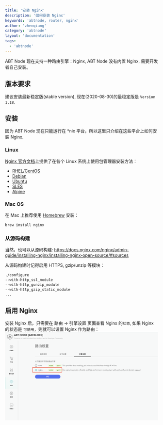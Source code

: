 ```yaml
---
title: '安装 Nginx'
description: '如何安装 Nginx'
keywords: 'abtnode, router, nginx'
author: 'zhenqiang'
category: 'abtnode'
layout: 'documentation'
tags:
  - 'abtnode'
---
```


ABT Node 现在支持一种路由引擎：Nginx, ABT Node 没有内置 Nginx, 需要开发者自己安装。

## 版本要求

建议安装最新稳定版(stable version), 现在(2020-08-30)的最稳定版是 `Version 1.18`.

## 安装

因为 ABT Node 现在只能运行在 *nix 平台，所以这里只介绍在这些平台上如何安装 Nginx.

### Linux

[Nginx 官方文档](http://nginx.org/en/linux_packages.html)上提供了在各个 Linux 系统上使用包管理器安装方法：

- [RHEL/CentOS](https://docs.nginx.com/nginx/admin-guide/installing-nginx/installing-nginx-open-source/#installing-prebuilt-centos-and-rhel-packages)
- [Debian](https://docs.nginx.com/nginx/admin-guide/installing-nginx/installing-nginx-open-source/#prebuilt_debian)
- [Ubuntu](https://docs.nginx.com/nginx/admin-guide/installing-nginx/installing-nginx-open-source/#prebuilt_ubuntu)
- [SLES](https://docs.nginx.com/nginx/admin-guide/installing-nginx/installing-nginx-open-source/#prebuilt_suse)
- [Alpine](https://docs.nginx.com/nginx/admin-guide/installing-nginx/installing-nginx-open-source/#prebuilt_alpine)

### Mac OS

在 Mac 上推荐使用 [Homebrew](https://brew.sh/) 安装：

```bash
brew install nginx
```

### 从源码构建

当然，也可以从源码构建: https://docs.nginx.com/nginx/admin-guide/installing-nginx/installing-nginx-open-source/#sources

从源码构建时记得启用 HTTPS, gzip/unzip 等模块：

```nginx
./configure
--with-http_ssl_module
--with-http_gunzip_module
--with-http_gzip_static_module
...
```

## 启用 Nginx

安装 Nginx 后，只需要在 路由 -> 引擎设置 页面查看 Nginx 的`状态`, 如果 Nginx 的状态是 `可使用`，则就可以设置 Nginx 作为路由：
![enable nginx](./images/enable-nginx-zh.png)
